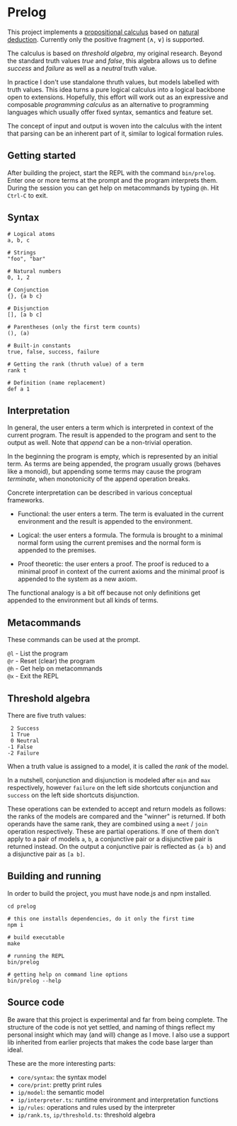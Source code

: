 # Prelog

This project implements a [propositional calculus](https://en.m.wikipedia.org/wiki/Propositional_calculus)
based on [natural deduction](https://en.m.wikipedia.org/wiki/Natural_deduction). 
Currently only the positive fragment (∧, ∨) is supported.

The calculus is based on *threshold algebra*, my original research.
Beyond the standard truth values *true* and *false*, this algebra allows us to define
*success* and *failure* as well as a *neutral* truth value.

In practice I don't use standalone thruth values, but models labelled with truth values.
This idea turns a pure logical calculus into a logical backbone open to extensions.
Hopefully, this effort will work out as an expressive and composable *programming calculus* as an alternative to
programming languages which usually offer fixed syntax, semantics and feature set.

The concept of input and output is woven into the calculus with the intent
that parsing can be an inherent part of it, similar to logical formation rules.

## Getting started

After building the project, start the REPL with the command `bin/prelog`.
Enter one or more terms at the prompt and the program interprets them.
During the session you can get help on metacommands by typing `@h`.
Hit `Ctrl-C` to exit.

## Syntax

~~~
# Logical atoms
a, b, c

# Strings
"foo", "bar"

# Natural numbers
0, 1, 2

# Conjunction
{}, {a b c}

# Disjunction
[], [a b c]

# Parentheses (only the first term counts)
(), (a)

# Built-in constants
true, false, success, failure

# Getting the rank (thruth value) of a term
rank t

# Definition (name replacement)
def a 1
~~~

## Interpretation

In general, the user enters a term which is interpreted in context of the current program.
The result is appended to the program and sent to the output as well.
Note that *append* can be a non-trivial operation.

In the beginning the program is empty, which is represented by an initial term.
As terms are being appended, the program usually grows (behaves like a monoid),
but appending some terms may cause the program *terminate*, when monotonicity of the append operation breaks.

Concrete interpretation can be described in various conceptual frameworks.

- Functional: the user enters a term.
  The term is evaluated in the current environment and the result is appended to the environment.

- Logical: the user enters a formula.
  The formula is brought to a minimal normal form using the current premises
  and the normal form is appended to the premises.

- Proof theoretic: the user enters a proof.
  The proof is reduced to a minimal proof in context of the current axioms
  and the minimal proof is appended to the system as a new axiom.

The functional analogy is a bit off because not only
definitions get appended to the environment but all kinds of terms.

## Metacommands

These commands can be used at the prompt.

`@l` - List the program  
`@r` - Reset (clear) the program  
`@h` - Get help on metacommands  
`@x` - Exit the REPL  

## Threshold algebra

There are five truth values:

~~~
 2 Success
 1 True
 0 Neutral
-1 False
-2 Failure
~~~

When a truth value is assigned to a model, it is called the *rank* of the model.

In a nutshell, conjunction and disjunction is modeled after
`min` and `max` respectively, however `failure` on the left side shortcuts conjunction
and `success` on the left side shortcuts disjunction.

These operations can be extended to accept and return models as follows:
the ranks of the models are compared and the "winner" is returned.
If both operands have the same rank,
they are combined using a `meet` / `join` operation respectively.
These are partial operations. If one of them don't apply to a pair of models `a`, `b`,
a conjunctive pair or a disjunctive pair is returned instead.
On the output a conjunctive pair is reflected as `{a b}` and a disjunctive pair as `[a b]`.

## Building and running

In order to build the project, you must have node.js and npm installed.

~~~
cd prelog

# this one installs dependencies, do it only the first time
npm i

# build executable
make

# running the REPL
bin/prelog

# getting help on command line options
bin/prelog --help
~~~

## Source code

Be aware that this project is experimental and far from being complete.
The structure of the code is not yet settled,
and naming of things reflect my personal insight which may (and will) change as I move.
I also use a support lib inherited from earlier projects that makes the code base
larger than ideal.

These are the more interesting parts:

- `core/syntax`: the syntax model
- `core/print`: pretty print rules
- `ip/model`: the semantic model
- `ip/interpreter.ts`: runtime environment and interpretation functions
- `ip/rules`: operations and rules used by the interpreter
- `ip/rank.ts`, `ip/threshold.ts`: threshold algebra
